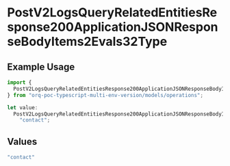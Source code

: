 # PostV2LogsQueryRelatedEntitiesResponse200ApplicationJSONResponseBodyItems2Evals32Type

## Example Usage

```typescript
import {
  PostV2LogsQueryRelatedEntitiesResponse200ApplicationJSONResponseBodyItems2Evals32Type,
} from "orq-poc-typescript-multi-env-version/models/operations";

let value:
  PostV2LogsQueryRelatedEntitiesResponse200ApplicationJSONResponseBodyItems2Evals32Type =
    "contact";
```

## Values

```typescript
"contact"
```